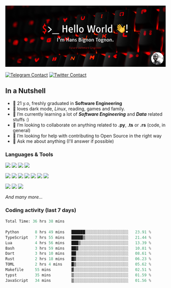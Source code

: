 ![Cover](assets/gh-readme-cover.png)

[![Telegram Contact](https://img.shields.io/badge/Telegram-%230088CC.svg?style=for-the-badge&logo=telegram&logoColor=white)](https://t.me/hanstobi) [![Twitter Contact](https://img.shields.io/badge/Twitter-%2308A0E9.svg?style=for-the-badge&logo=twitter&logoColor=white)](https://twitter.com/_tobihans)

## In a Nutshell
- 👤 21 y.o, freshly graduated in **Software Engineering**
- 🖤 loves dark mode, *Linux*, reading, games and family.
- 🌱 I’m currently learning a lot of ***Software Engineering*** and ***Data*** related stuffs :)
- 👯 I’m looking to collaborate on anything related to **.py**, **.ts** or **.rs** (code, in general)
- 🤔 I’m looking for help with contributing to Open Source in the right way
- 💬 Ask me about anything (I'll answer if possible)

### Languages & Tools
![](https://img.shields.io/badge/Linux-%23eab30f.svg?style=for-the-badge&logo=linux&logoColor=black) ![](https://img.shields.io/badge/Git-%23e54a2f.svg?style=for-the-badge&logo=git&logoColor=white) ![](https://img.shields.io/badge/Github-%231a1d21.svg?style=for-the-badge&logo=github&logoColor=white) ![](https://img.shields.io/badge/Docker-%230394f0.svg?style=for-the-badge&logo=docker&logoColor=white)

![](https://img.shields.io/badge/C-%231a1d21.svg?style=for-the-badge&logo=C&logoColor=white) ![](https://img.shields.io/badge/TypeScript-%230074c2.svg?style=for-the-badge&logo=typescript&logoColor=white) ![](https://img.shields.io/badge/Python-%23f0c540.svg?style=for-the-badge&logo=python) ![](https://img.shields.io/badge/Rust-%23ea4800.svg?style=for-the-badge&logo=rust) ![](https://img.shields.io/badge/Php-%237175aa.svg?style=for-the-badge&logo=php&logoColor=white) ![](https://img.shields.io/badge/HTML-%23d84924.svg?style=for-the-badge&logo=html5&logoColor=white) ![](https://img.shields.io/badge/Scss-%23c45f92.svg?style=for-the-badge&logo=sass&logoColor=white)

![](https://img.shields.io/badge/Vue-%23314559.svg?style=for-the-badge&logo=vue.js) ![](https://img.shields.io/badge/Laravel-%23e54a2f.svg?style=for-the-badge&logo=laravel&logoColor=white) ![](https://img.shields.io/badge/Adonis-%235a45ff.svg?style=for-the-badge&logo=adonisjs)

*And many more...*

### Coding activity (last 7 days)
<!--START_SECTION:waka-->

```python
Total Time: 36 hrs 38 mins

Python       8 hrs 49 mins   ██████░░░░░░░░░░░░░░░░░░░   23.91 %
TypeScript   7 hrs 55 mins   █████▒░░░░░░░░░░░░░░░░░░░   21.44 %
Lua          4 hrs 56 mins   ███▒░░░░░░░░░░░░░░░░░░░░░   13.39 %
Bash         3 hrs 59 mins   ██▓░░░░░░░░░░░░░░░░░░░░░░   10.81 %
Dart         3 hrs 10 mins   ██░░░░░░░░░░░░░░░░░░░░░░░   08.61 %
Rust         2 hrs 18 mins   █▓░░░░░░░░░░░░░░░░░░░░░░░   06.23 %
TOML         2 hrs 4 mins    █▒░░░░░░░░░░░░░░░░░░░░░░░   05.62 %
Makefile     55 mins         ▓░░░░░░░░░░░░░░░░░░░░░░░░   02.51 %
typst        35 mins         ▒░░░░░░░░░░░░░░░░░░░░░░░░   01.59 %
JavaScript   34 mins         ▒░░░░░░░░░░░░░░░░░░░░░░░░   01.56 %
```

<!--END_SECTION:waka-->
